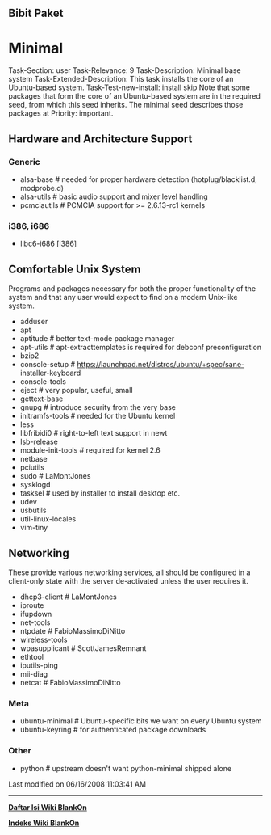 ## Bibit Paket
# Minimal

Task-Section: user
Task-Relevance: 9
Task-Description: Minimal base system
Task-Extended-Description: This task installs the core of an Ubuntu-based
system.
Task-Test-new-install: install skip
Note that some packages that form the core of an Ubuntu-based system are in the
required seed, from which this seed inherits. The minimal seed describes those
packages at Priority: important.

## Hardware and Architecture Support
### Generic
 * alsa-base # needed for proper hardware detection (hotplug/blacklist.d,
modprobe.d)
 * alsa-utils           # basic audio support and mixer level handling
 * pcmciautils          # PCMCIA support for >= 2.6.13-rc1 kernels

### i386, i686
 * libc6-i686 [i386]

## Comfortable Unix System
Programs and packages necessary for both the proper functionality of the system
and that any user would expect to find on a modern Unix-like system.
 * adduser
 * apt
 * aptitude          # better text-mode package manager
 * apt-utils         # apt-extracttemplates is required for debconf
preconfiguration
 * bzip2
 * console-setup     # https://launchpad.net/distros/ubuntu/+spec/sane-
installer-keyboard
 * console-tools
 * eject             # very popular, useful, small
 * gettext-base
 * gnupg             # introduce security from the very base
 * initramfs-tools   # needed for the Ubuntu kernel
 * less
 * libfribidi0       # right-to-left text support in newt
 * lsb-release
 * module-init-tools # required for kernel 2.6
 * netbase
 * pciutils
 * sudo              # LaMontJones
 * sysklogd
 * tasksel           # used by installer to install desktop etc.
 * udev
 * usbutils
 * util-linux-locales
 * vim-tiny

## Networking
These provide various networking services, all should be configured in a
client-only state with the server de-activated unless the user requires it.
 * dhcp3-client   # LaMontJones
 * iproute
 * ifupdown
 * net-tools
 * ntpdate        # FabioMassimoDiNitto
 * wireless-tools
 * wpasupplicant  # ScottJamesRemnant
 * ethtool
 * iputils-ping
 * mii-diag
 * netcat             # FabioMassimoDiNitto

### Meta
 * ubuntu-minimal     # Ubuntu-specific bits we want on every Ubuntu system
 * ubuntu-keyring     # for authenticated package downloads

### Other 
 * python             # upstream doesn't want python-minimal shipped alone

Last modified on 06/16/2008 11:03:41 AM
 
---
[**Daftar Isi Wiki BlankOn**](/DaftarIsi/README.md)
 
[**Indeks Wiki BlankOn**](/Indeks.md)

